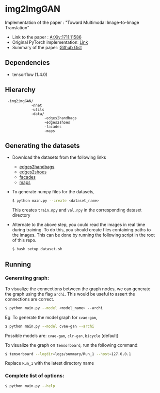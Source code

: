 # img2ImgGAN
Implementation of the paper : "Toward Multimodal Image-to-Image Translation"

- Link to the paper : [ArXiv:1711.11586](https://arxiv.org/abs/1711.11586)
- Original PyTorch implementation: [Link]()
- Summary of the paper: [Github Gist]()

## Dependencies

- tensorflow (1.4.0)

## Hierarchy

```
 -img2imgGAN/
            -nnet
            -utils
            -data/
                  -edges2handbags
                  -edges2shoes
                  -facades
                  -maps
```

## Generating the datasets

- Download the datasets from the following links
   - [edges2handbags]()
   - [edges2shoes]()
   - [facades]()
   - [maps]()

- To generate numpy files for the datasets,
   ```bash
   $ python main.py --create <dataset_name>
   ```

   This creates `train.npy` and `val.npy` in the corresponding dataset directory

- Alternate to the above step, you could read the images in real time during
  training. To do this, you should create files containing paths to the images.
  This can be done by running the following script in the root of this repo.
  ```bash
  $ bash setup_dataset.sh
  ```

## Running

### Generating graph:

To visualize the connections between the graph nodes, we can
generate the graph using the flag `archi`. This would be useful to assert the connections are correct.
```bash
$ python main.py --model <model_name> --archi
```
Eg:
To generate the model graph for `cvae-gan`,
```bash
$ python main.py --model cvae-gan --archi
```
Possible models are:
`cvae-gan`, `clr-gan`, `bicycle` (default)

To visualize the graph on `tensorboard`, run the following command:
```bash
$ tensorboard --logdir=logs/summary/Run_1 --host=127.0.0.1
```
Replace `Run_1` with the latest directory name

### Complete list of options:

```bash
$ python main.py --help
```
